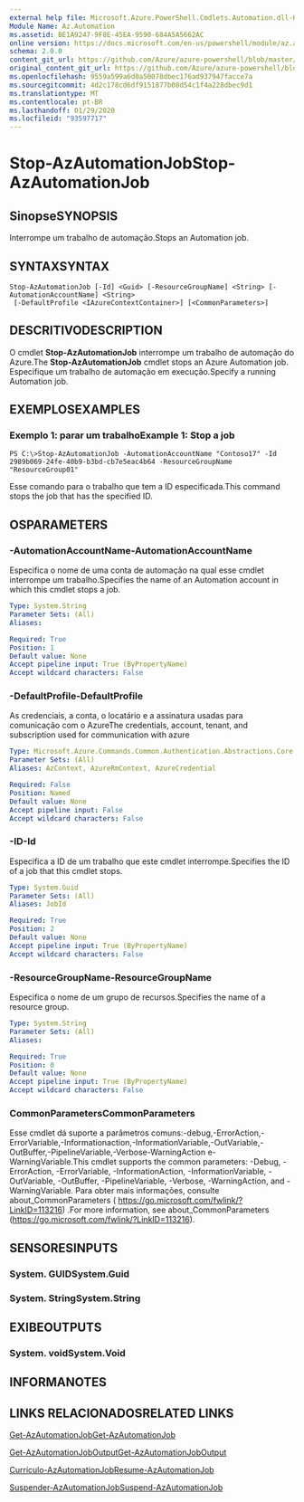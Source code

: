 ```yaml
---
external help file: Microsoft.Azure.PowerShell.Cmdlets.Automation.dll-Help.xml
Module Name: Az.Automation
ms.assetid: BE1A9247-9F8E-45EA-9590-684A5A5662AC
online version: https://docs.microsoft.com/en-us/powershell/module/az.automation/stop-azautomationjob
schema: 2.0.0
content_git_url: https://github.com/Azure/azure-powershell/blob/master/src/Automation/Automation/help/Stop-AzAutomationJob.md
original_content_git_url: https://github.com/Azure/azure-powershell/blob/master/src/Automation/Automation/help/Stop-AzAutomationJob.md
ms.openlocfilehash: 9559a599a6d0a50078dbec176ad937947facce7a
ms.sourcegitcommit: 4d2c178cd6df9151877b08d54c1f4a228dbec9d1
ms.translationtype: MT
ms.contentlocale: pt-BR
ms.lasthandoff: 01/29/2020
ms.locfileid: "93597717"
---
```

# <span data-ttu-id="9360d-101">Stop-AzAutomationJob</span><span class="sxs-lookup"><span data-stu-id="9360d-101">Stop-AzAutomationJob</span></span>

## <span data-ttu-id="9360d-102">Sinopse</span><span class="sxs-lookup"><span data-stu-id="9360d-102">SYNOPSIS</span></span>
<span data-ttu-id="9360d-103">Interrompe um trabalho de automação.</span><span class="sxs-lookup"><span data-stu-id="9360d-103">Stops an Automation job.</span></span>

## <span data-ttu-id="9360d-104">SYNTAX</span><span class="sxs-lookup"><span data-stu-id="9360d-104">SYNTAX</span></span>

```
Stop-AzAutomationJob [-Id] <Guid> [-ResourceGroupName] <String> [-AutomationAccountName] <String>
 [-DefaultProfile <IAzureContextContainer>] [<CommonParameters>]
```

## <span data-ttu-id="9360d-105">DESCRITIVO</span><span class="sxs-lookup"><span data-stu-id="9360d-105">DESCRIPTION</span></span>
<span data-ttu-id="9360d-106">O cmdlet **Stop-AzAutomationJob** interrompe um trabalho de automação do Azure.</span><span class="sxs-lookup"><span data-stu-id="9360d-106">The **Stop-AzAutomationJob** cmdlet stops an Azure Automation job.</span></span>
<span data-ttu-id="9360d-107">Especifique um trabalho de automação em execução.</span><span class="sxs-lookup"><span data-stu-id="9360d-107">Specify a running Automation job.</span></span>

## <span data-ttu-id="9360d-108">EXEMPLOS</span><span class="sxs-lookup"><span data-stu-id="9360d-108">EXAMPLES</span></span>

### <span data-ttu-id="9360d-109">Exemplo 1: parar um trabalho</span><span class="sxs-lookup"><span data-stu-id="9360d-109">Example 1: Stop a job</span></span>
```
PS C:\>Stop-AzAutomationJob -AutomationAccountName "Contoso17" -Id 2989b069-24fe-40b9-b3bd-cb7e5eac4b64 -ResourceGroupName "ResourceGroup01"
```

<span data-ttu-id="9360d-110">Esse comando para o trabalho que tem a ID especificada.</span><span class="sxs-lookup"><span data-stu-id="9360d-110">This command stops the job that has the specified ID.</span></span>

## <span data-ttu-id="9360d-111">OS</span><span class="sxs-lookup"><span data-stu-id="9360d-111">PARAMETERS</span></span>

### <span data-ttu-id="9360d-112">-AutomationAccountName</span><span class="sxs-lookup"><span data-stu-id="9360d-112">-AutomationAccountName</span></span>
<span data-ttu-id="9360d-113">Especifica o nome de uma conta de automação na qual esse cmdlet interrompe um trabalho.</span><span class="sxs-lookup"><span data-stu-id="9360d-113">Specifies the name of an Automation account in which this cmdlet stops a job.</span></span>

```yaml
Type: System.String
Parameter Sets: (All)
Aliases:

Required: True
Position: 1
Default value: None
Accept pipeline input: True (ByPropertyName)
Accept wildcard characters: False
```

### <span data-ttu-id="9360d-114">-DefaultProfile</span><span class="sxs-lookup"><span data-stu-id="9360d-114">-DefaultProfile</span></span>
<span data-ttu-id="9360d-115">As credenciais, a conta, o locatário e a assinatura usadas para comunicação com o Azure</span><span class="sxs-lookup"><span data-stu-id="9360d-115">The credentials, account, tenant, and subscription used for communication with azure</span></span>

```yaml
Type: Microsoft.Azure.Commands.Common.Authentication.Abstractions.Core.IAzureContextContainer
Parameter Sets: (All)
Aliases: AzContext, AzureRmContext, AzureCredential

Required: False
Position: Named
Default value: None
Accept pipeline input: False
Accept wildcard characters: False
```

### <span data-ttu-id="9360d-116">-ID</span><span class="sxs-lookup"><span data-stu-id="9360d-116">-Id</span></span>
<span data-ttu-id="9360d-117">Especifica a ID de um trabalho que este cmdlet interrompe.</span><span class="sxs-lookup"><span data-stu-id="9360d-117">Specifies the ID of a job that this cmdlet stops.</span></span>

```yaml
Type: System.Guid
Parameter Sets: (All)
Aliases: JobId

Required: True
Position: 2
Default value: None
Accept pipeline input: True (ByPropertyName)
Accept wildcard characters: False
```

### <span data-ttu-id="9360d-118">-ResourceGroupName</span><span class="sxs-lookup"><span data-stu-id="9360d-118">-ResourceGroupName</span></span>
<span data-ttu-id="9360d-119">Especifica o nome de um grupo de recursos.</span><span class="sxs-lookup"><span data-stu-id="9360d-119">Specifies the name of a resource group.</span></span>

```yaml
Type: System.String
Parameter Sets: (All)
Aliases:

Required: True
Position: 0
Default value: None
Accept pipeline input: True (ByPropertyName)
Accept wildcard characters: False
```

### <span data-ttu-id="9360d-120">CommonParameters</span><span class="sxs-lookup"><span data-stu-id="9360d-120">CommonParameters</span></span>
<span data-ttu-id="9360d-121">Esse cmdlet dá suporte a parâmetros comuns:-debug,-ErrorAction,-ErrorVariable,-Informationaction,-InformationVariable,-OutVariable,-OutBuffer,-PipelineVariable,-Verbose-WarningAction e-WarningVariable.</span><span class="sxs-lookup"><span data-stu-id="9360d-121">This cmdlet supports the common parameters: -Debug, -ErrorAction, -ErrorVariable, -InformationAction, -InformationVariable, -OutVariable, -OutBuffer, -PipelineVariable, -Verbose, -WarningAction, and -WarningVariable.</span></span> <span data-ttu-id="9360d-122">Para obter mais informações, consulte about_CommonParameters ( https://go.microsoft.com/fwlink/?LinkID=113216) .</span><span class="sxs-lookup"><span data-stu-id="9360d-122">For more information, see about_CommonParameters (https://go.microsoft.com/fwlink/?LinkID=113216).</span></span>

## <span data-ttu-id="9360d-123">SENSORES</span><span class="sxs-lookup"><span data-stu-id="9360d-123">INPUTS</span></span>

### <span data-ttu-id="9360d-124">System. GUID</span><span class="sxs-lookup"><span data-stu-id="9360d-124">System.Guid</span></span>

### <span data-ttu-id="9360d-125">System. String</span><span class="sxs-lookup"><span data-stu-id="9360d-125">System.String</span></span>

## <span data-ttu-id="9360d-126">EXIBE</span><span class="sxs-lookup"><span data-stu-id="9360d-126">OUTPUTS</span></span>

### <span data-ttu-id="9360d-127">System. void</span><span class="sxs-lookup"><span data-stu-id="9360d-127">System.Void</span></span>

## <span data-ttu-id="9360d-128">INFORMA</span><span class="sxs-lookup"><span data-stu-id="9360d-128">NOTES</span></span>

## <span data-ttu-id="9360d-129">LINKS RELACIONADOS</span><span class="sxs-lookup"><span data-stu-id="9360d-129">RELATED LINKS</span></span>

[<span data-ttu-id="9360d-130">Get-AzAutomationJob</span><span class="sxs-lookup"><span data-stu-id="9360d-130">Get-AzAutomationJob</span></span>](./Get-AzAutomationJob.md)

[<span data-ttu-id="9360d-131">Get-AzAutomationJobOutput</span><span class="sxs-lookup"><span data-stu-id="9360d-131">Get-AzAutomationJobOutput</span></span>](./Get-AzAutomationJobOutput.md)

[<span data-ttu-id="9360d-132">Currículo-AzAutomationJob</span><span class="sxs-lookup"><span data-stu-id="9360d-132">Resume-AzAutomationJob</span></span>](./Resume-AzAutomationJob.md)

[<span data-ttu-id="9360d-133">Suspender-AzAutomationJob</span><span class="sxs-lookup"><span data-stu-id="9360d-133">Suspend-AzAutomationJob</span></span>](./Suspend-AzAutomationJob.md)



